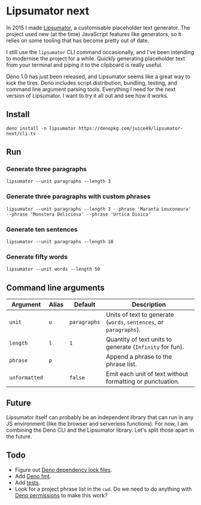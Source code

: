 # Lipsumator next

In 2015 I made [Lipsumator](http://github.com/juice49/lipsumator), a
customisable placeholder text generator. The project used new (at the time)
JavaScript features like generators, so it relies on some tooling that has
become pretty out of date.

I still use the `lipsumator` CLI command occasionally, and I've been intending
to modernise the project for a while. Quickly generating  placeholder text from
your terminal and piping it to the clipboard is really useful.

Deno 1.0 has just been released, and Lipsumator seems like a great way to kick
the tires. Deno includes script distribution, bundling, testing, and command
line argument parsing tools. Everything I need for the next version of
Lipsumator. I want to try it all out and see how it works.

## Install

```
deno install -n lipsumator https://denopkg.com/juice49/lipsumator-next/cli.ts
```

## Run

### Generate three paragraphs

```
lipsumator --unit paragraphs --length 3
```

### Generate three paragraphs with custom phrases

```
lipsumator --unit paragraphs --length 3 --phrase 'Maranta Leuconeura' --phrase 'Monstera Deliciosa' --phrase 'Urtica Dioica'
```

### Generate ten sentences

```
lipsumator --unit paragraphs --length 10
```

### Generate fifty words

```
lipsumator --unit words --length 50
```

## Command line arguments

| Argument | Alias | Default | Description |
| --- | --- | --- | --- |
| `unit` | `u` | `paragraphs` | Units of text to generate (`words`, `sentences`, or `paragraphs`). |
| `length` | `l` | `1` | Quantity of text units to generate (`Infinity` for fun). |
| `phrase` | `p` | | Append a phrase to the phrase list. |
| `unformatted` | | `false` | Emit each unit of text without formatting or punctuation.  |

## Future

Lipsumator itself can probably be an independent library that can run in any JS
environment (like the browser and serverless functions). For now, I am combining
the Deno CLI and the Lipsumator library. Let's split those apart in the future.

## Todo

- Figure out [Deno dependency lock files](https://deno.land/manual/linking_to_external_code/integrity_checking).
- Add [Deno fmt](https://deno.land/manual/tools/formatter).
- Add [tests](https://deno.land/manual/testing).
- Look for a project phrase list in the `cwd`. Do we need to do anything with
[Deno permissions](https://deno.land/manual/examples/permissions) to make this
work?
